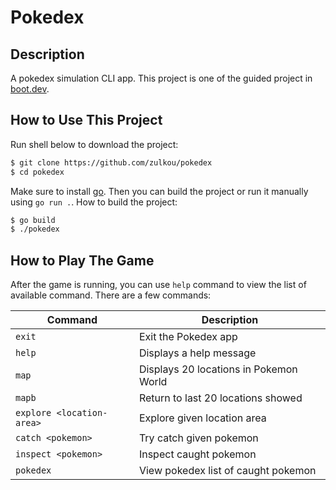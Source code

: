 # Pokedex
## Description
A pokedex simulation CLI app. This project is one of the guided project in [boot.dev](https://www.boot.dev/lessons/5be3e3bd-efb5-4664-a9e9-7111be783271).

## How to Use This Project
Run shell below to download the project:
```bash
$ git clone https://github.com/zulkou/pokedex
$ cd pokedex
```
Make sure to install [go](https://go.dev/). Then you can build the project or run it manually using `go run .`.
How to build the project:
```bash
$ go build
$ ./pokedex
```
## How to Play The Game
After the game is running, you can use `help` command to view the list of available command. There are a few commands:

| Command                   | Description                            |
| ------------------------- | -------------------------------------- |
| `exit`                    | Exit the Pokedex app                   |
| `help`                    | Displays a help message                |
| `map`                     | Displays 20 locations in Pokemon World |
| `mapb`                    | Return to last 20 locations showed     |
| `explore <location-area>` | Explore given location area            |
| `catch <pokemon>`         | Try catch given pokemon                |
| `inspect <pokemon>`       | Inspect caught pokemon                 |
| `pokedex`                 | View pokedex list of caught pokemon    |

